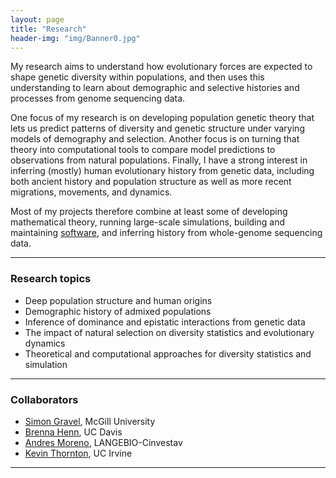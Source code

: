 ```yaml
---
layout: page
title: "Research"
header-img: "img/Banner0.jpg"
---
```


My research aims to understand how evolutionary forces are expected to shape
genetic diversity within populations, and then uses this understanding to learn
about demographic and selective histories and processes from genome sequencing
data.

One focus of my research is on developing population genetic theory that lets
us predict patterns of diversity and genetic structure under varying models of
demography and selection. Another focus is on turning that theory into
computational tools to compare model predictions to observations from natural
populations. Finally, I have a strong interest in inferring (mostly) human
evolutionary history from genetic data, including both ancient history and
population structure as well as more recent migrations, movements, and
dynamics.

Most of my projects therefore combine at least some of developing mathematical
theory, running large-scale simulations, building and maintaining
[software](7_software.html), and inferring history from whole-genome sequencing
data.

---

### Research topics

- Deep population structure and human origins
- Demographic history of admixed populations
- Inference of dominance and epistatic interactions from genetic data
- The impact of natural selection on diversity statistics and evolutionary
  dynamics
- Theoretical and computational approaches for diversity statistics and
  simulation

___

### Collaborators

- [Simon Gravel](https://simongravel.lab.mcgill.ca/Home.html), McGill University
- [Brenna Henn](http://hennlab.ucdavis.edu/), UC Davis
- [Andres Moreno](http://www.morenolab.org/), LANGEBIO-Cinvestav
- [Kevin Thornton](http://www.molpopgen.org/), UC Irvine

___
